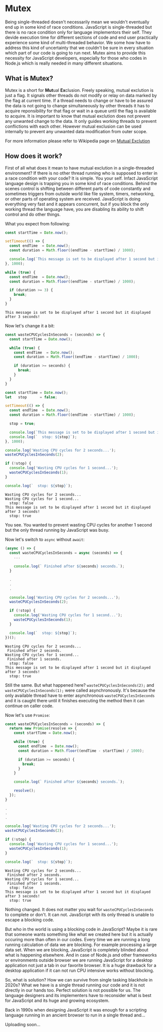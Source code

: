 # Mutex

Being single-threaded doesn't necessarily mean we wouldn't eventually end up in some kind of race conditions. JavaScript is single-threaded but there is no race condition only for language implementors their self. They devide execution time for different sections of code and end user practically experience some kind of multi-threaded behavior.
We some how have to address this kind of uncertainty that we couldn't be sure in every situation which part of our code is going to run next. Mutex aims to provide this necessity for JavaScript developers, especially for those who codes in Node.js which is really needed in many different situations.

## What is Mutex?
Mutex is a short for **Mut**ual **Ex**clusion. Freely speaking, mutual exclution is just a flag. It signals other threads do not modify or relay on data marked by the flag at current time. If a thread needs to change or have to be assured the data is not going to change simultaneously by other threads it has to acquire reponsibility for that flag or wait in a queue until the flag is available to acquire. It is important to know that mutual exclution does not prevent any unwanted change to the data. It only guides working threads to prevent conflictions with each other. However mutual exclusion can be used internally to prevent any unwanted data modification from outer scope.

For more information please refer to Wikipedia page on [Mutual Exclution](https://en.wikipedia.org/wiki/Mutual_exclusion)

## How does it work?
First of all what does it mean to have mutual exclution in a single-threaded environment? If there is no other thread running who is supposed to enter in a race condition with your code? It is simple. You your self. Infact JavaScript language design is trapping you in some kind of race conditions. Behind the scenes control is shifting between different parts of code constantly and sometimes triggers from outside world like file system, timers, networking, or other parts of operating system are received. JavaScript is doing everything very fast and it appears concurrent, but if you block the only working thread the language have, you are disabling its ability to shift control and do other things.

What you expect from following:

```js
const startTime = Date.now();

setTimeout(() => {
  const endTime  = Date.now();
  const duration = Math.floor((endTime - startTime) / 1000);

  console.log(`This message is set to be displayed after 1 second but it displayed after ${duration} seconds!`);
}, 1000);

while (true) {
  const endTime  = Date.now();
  const duration = Math.floor((endTime - startTime) / 1000);

  if (duration >= 3) {
    break;
  }
}
```
```
This message is set to be displayed after 1 second but it displayed after 3 seconds!
```

Now let's change it a bit:

```js
const wasteCPUCyclesInSeconds = (seconds) => {
  const startTime = Date.now();

  while (true) {
    const endTime  = Date.now();
    const duration = Math.floor((endTime - startTime) / 1000);

    if (duration >= seconds) {
      break;
    }
  }
}

const startTime = Date.now();
let   stop      = false;

setTimeout(() => {
  const endTime  = Date.now();
  const duration = Math.floor((endTime - startTime) / 1000);

  stop = true;

  console.log(`This message is set to be displayed after 1 second but it displayed after ${duration} seconds!`);
  console.log(`  stop: ${stop}`);
}, 1000);

console.log('Wasting CPU cycles for 2 seconds...');
wasteCPUCyclesInSeconds(2);

if (!stop) {
  console.log('Wasting CPU cycles for 1 second...');
  wasteCPUCyclesInSeconds(1);
}

console.log(`  stop: ${stop}`);
```
```
Wasting CPU cycles for 2 seconds...
Wasting CPU cycles for 1 second...
  stop: false
This message is set to be displayed after 1 second but it displayed after 3 seconds!
  stop: true
```

You see. You wanted to prevent wasting CPU cycles for another 1 second but the only thread running by JavaScript was busy.

Now let's switch to `async` without `await`:

```js
(async () => {
  const wasteCPUCyclesInSeconds = async (seconds) => {
    ...
    
    console.log(` Finished after ${seconds} seconds.`);
  }

  .
  .
  .

  console.log('Wasting CPU cycles for 2 seconds...');
  wasteCPUCyclesInSeconds(2);

  if (!stop) {
    console.log('Wasting CPU cycles for 1 second...');
    wasteCPUCyclesInSeconds(1);
  }

  console.log(`  stop: ${stop}`);
})();
```
```
Wasting CPU cycles for 2 seconds...
 Finished after 2 seconds.
Wasting CPU cycles for 1 second...
 Finished after 1 seconds.
  stop: false
This message is set to be displayed after 1 second but it displayed after 3 seconds!
  stop: true
```

Still the same. But what happened here? `wasteCPUCyclesInSeconds(2);` and `wasteCPUCyclesInSeconds(1);` were called asynchronously. It's because the only available thread have to enter asynchronous `wasteCPUCyclesInSeconds` and it is caught there until it finishes executing the method then it can continue on caller code.

Now let's use `Promise`:

```js
const wasteCPUCyclesInSeconds = (seconds) => {
  return new Promise(resolve => {
    const startTime = Date.now();

    while (true) {
      const endTime  = Date.now();
      const duration = Math.floor((endTime - startTime) / 1000);

      if (duration >= seconds) {
        break;
      }
    }

    console.log(` Finished after ${seconds} seconds.`);

    resolve();
  });
}

.
.
.

console.log('Wasting CPU cycles for 2 seconds...');
wasteCPUCyclesInSeconds(2);

if (!stop) {
  console.log('Wasting CPU cycles for 1 second...');
  wasteCPUCyclesInSeconds(1);
}

console.log(`  stop: ${stop}`);
```
```
Wasting CPU cycles for 2 seconds...
 Finished after 2 seconds.
Wasting CPU cycles for 1 second...
 Finished after 1 seconds.
  stop: false
This message is set to be displayed after 1 second but it displayed after 3 seconds!
  stop: true
```

Nothing changed. It does not matter you wait for `wasteCPUCyclesInSeconds` to complete or don't. It can not. JavaScript with its only thread is unable to escape a blocking code.

But who in the world is using a blocking code in JavaScript? Maybe it is rare that someone wants something like what we created here but it is actually occuring more than often in our codes. Every time we are running a long running calculation of data we are blocking. For example processing a large data set. When we are blocking, JavaScript is completely blinded about what is happening elsewhere. And in case of Node.js and other frameworks or environments outside browser we are running JavaScript for a desktop application not just a tab in our favorite browser. It is a huge drawback for a desktop application if it can not run CPU intensive works without blocking.

So, what is solution? How we can survive from single tasking blackhole in 2020s? What we have is a single thread running our code and it is not directly in our hands too. Perfect solution is not possible for us. The language designers and its implementers have to reconsider what is best for JavaScript and its huge and growing ecosystem.

Back in 1990s when designing JavaScript it was enough for a scripting language running in an ancient browser to run in a single thread and...


Uploading soon...
